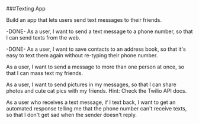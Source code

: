 ###Texting App

Build an app that lets users send text messages to their friends.

-DONE- As a user, I want to send a text message to a phone number, so that I can send texts from the web.

-DONE- As a user, I want to save contacts to an address book, so that it's easy to text them again without re-typing their phone number.

As a user, I want to send a message to more than one person at once, so that I can mass text my friends.

As a user, I want to send pictures in my messages, so that I can share photos and cute cat pics with my friends.
Hint: Check the Twilio API docs.

As a user who receives a text message, if I text back, I want to get an automated response telling me that the phone number can't receive texts, so that I don't get sad when the sender doesn't reply.
